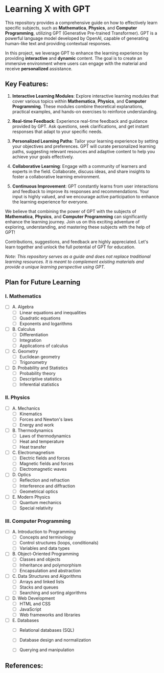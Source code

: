 # Learning X with GPT

This repository provides a comprehensive guide on how to effectively learn specific subjects, such as **Mathematica**, **Physics**, and **Computer Programming**, utilizing GPT (Generative Pre-trained Transformer). GPT is a powerful language model developed by OpenAI, capable of generating human-like text and providing contextual responses.

In this project, we leverage GPT to enhance the learning experience by providing **interactive** and **dynamic** content. The goal is to create an immersive environment where users can engage with the material and receive **personalized** assistance.

## Key Features:
1. **Interactive Learning Modules**: Explore interactive learning modules that cover various topics within **Mathematica**, **Physics**, and **Computer Programming**. These modules combine theoretical explanations, practical examples, and hands-on exercises to reinforce understanding.

2. **Real-time Feedback**: Experience real-time feedback and guidance provided by GPT. Ask questions, seek clarifications, and get instant responses that adapt to your specific needs.

3. **Personalized Learning Paths**: Tailor your learning experience by setting your objectives and preferences. GPT will curate personalized learning paths, suggesting relevant resources and adaptive content to help you achieve your goals effectively.

4. **Collaborative Learning**: Engage with a community of learners and experts in the field. Collaborate, discuss ideas, and share insights to foster a collaborative learning environment.

5. **Continuous Improvement**: GPT constantly learns from user interactions and feedback to improve its responses and recommendations. Your input is highly valued, and we encourage active participation to enhance the learning experience for everyone.

We believe that combining the power of GPT with the subjects of **Mathematica**, **Physics**, and **Computer Programming** can significantly enhance the learning journey. Join us on this exciting adventure of exploring, understanding, and mastering these subjects with the help of GPT!

Contributions, suggestions, and feedback are highly appreciated. Let's learn together and unlock the full potential of GPT for education.

*Note: This repository serves as a guide and does not replace traditional learning resources. It is meant to complement existing materials and provide a unique learning perspective using GPT.*

## Plan for Future Learning

### I. Mathematics
   - [ ] A. Algebra
      - [ ] Linear equations and inequalities
      - [ ] Quadratic equations
      - [ ] Exponents and logarithms
   - [ ] B. Calculus
      - [ ] Differentiation
      - [ ] Integration
      - [ ] Applications of calculus
   - [ ] C. Geometry
      - [ ] Euclidean geometry
      - [ ] Trigonometry
   - [ ] D. Probability and Statistics
      - [ ] Probability theory
      - [ ] Descriptive statistics
      - [ ] Inferential statistics

### II. Physics
   - [ ] A. Mechanics
      - [ ] Kinematics
      - [ ] Forces and Newton's laws
      - [ ] Energy and work
   - [ ] B. Thermodynamics
      - [ ] Laws of thermodynamics
      - [ ] Heat and temperature
      - [ ] Heat transfer
   - [ ] C. Electromagnetism
      - [ ] Electric fields and forces
      - [ ] Magnetic fields and forces
      - [ ] Electromagnetic waves
   - [ ] D. Optics
      - [ ] Reflection and refraction
      - [ ] Interference and diffraction
      - [ ] Geometrical optics
   - [ ] E. Modern Physics
      - [ ] Quantum mechanics
      - [ ] Special relativity

### III. Computer Programming
   - [ ] A. Introduction to Programming
      - [ ] Concepts and terminology
      - [ ] Control structures (loops, conditionals)
      - [ ] Variables and data types
   - [ ] B. Object-Oriented Programming
      - [ ] Classes and objects
      - [ ] Inheritance and polymorphism
      - [ ] Encapsulation and abstraction
   - [ ] C. Data Structures and Algorithms
      - [ ] Arrays and linked lists
      - [ ] Stacks and queues
      - [ ] Searching and sorting algorithms
   - [ ] D. Web Development
      - [ ] HTML and CSS
      - [ ] JavaScript
      - [ ] Web frameworks and libraries
   - [ ] E. Databases
      - [ ] Relational databases (SQL)
      - [ ] Database design and normalization
      - [ ] Querying and manipulation


## References: